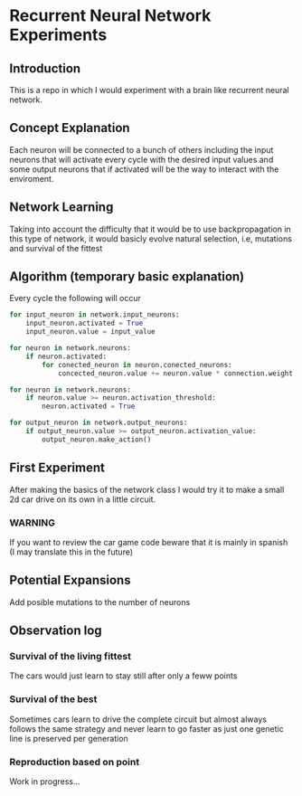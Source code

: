 # Recurrent Neural Network Experiments
## Introduction
This is a repo in which I would experiment with a brain like recurrent neural network.
## Concept Explanation
Each neuron will be connected to a bunch of others including the input neurons that will activate every cycle with the desired input values and some output neurons that if activated will be the way to interact with the enviroment.
## Network Learning
Taking into account the difficulty that it would be to use backpropagation in this type of network, it would basicly evolve natural selection, i.e, mutations and survival of the fittest
## Algorithm (temporary basic explanation)
Every cycle the following will occur
```python
for input_neuron in network.input_neurons:
    input_neuron.activated = True
    input_neuron.value = input_value

for neuron in network.neurons:
    if neuron.activated:
        for conected_neuron in neuron.conected_neurons:
            concected_neuron.value += neuron.value * connection.weight

for neuron in network.neurons:
    if neuron.value >= neuron.activation_threshold:
        neuron.activated = True

for output_neuron in network.output_neurons:
    if output_neuron.value >= output_neuron.activation_value:
        output_neuron.make_action()
```
 
## First Experiment
After making the basics of the network class I would try it to make a small 2d car drive on its own in a little circuit.
### WARNING
If you want to review the car game code beware that it is mainly in spanish (I may translate this in the future)

## Potential Expansions 
Add posible mutations to the number of neurons

## Observation log
### Survival of the living fittest
The cars would just learn to stay still after only a feww points
### Survival of the best
Sometimes cars learn to drive the complete circuit but almost always follows the same strategy and never learn to go faster as just one genetic line is preserved per generation
### Reproduction based on point
Work in progress...